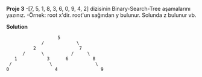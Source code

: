 **Proje 3**
-[7, 5, 1, 8, 3, 6, 0, 9, 4, 2] dizisinin Binary-Search-Tree aşamalarını yazınız.
-Örnek: root x'dir. root'un sağından y bulunur. Solunda z bulunur vb.

**Solution**

                       5  
                 /            \
              2                7
          /      \          /     \
       1           3      6         8
     /              \                \
    0                 4                9
